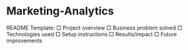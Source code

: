 # Marketing-Analytics
README Template:
□ Project overview
□ Business problem solved
□ Technologies used
□ Setup instructions
□ Results/impact
□ Future improvements
